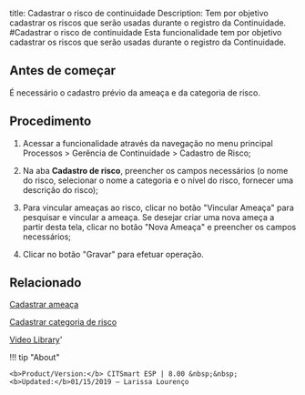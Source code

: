 title: Cadastrar o risco de continuidade
Description: Tem por objetivo cadastrar os riscos que serão usadas durante o registro da Continuidade. 
#Cadastrar o risco de continuidade
Esta funcionalidade tem por objetivo cadastrar os riscos que serão usadas durante o registro da Continuidade.

Antes de começar
--------------------

É necessário o cadastro prévio da ameaça e da categoria de risco.

Procedimento
----------------

1.  Acessar a funcionalidade através da navegação no menu principal Processos \>
    Gerência de Continuidade \> Cadastro de Risco;

2.  Na aba **Cadastro de risco**, preencher os campos necessários (o nome do
    risco, selecionar o nome a categoria e o nível do risco, fornecer uma
    descrição do risco);

3.  Para vincular ameaças ao risco, clicar no botão "Vincular Ameaça" para
    pesquisar e vincular a ameaça. Se desejar criar uma nova ameça a partir
    desta tela, clicar no botão "Nova Ameaça" e preencher os campos necessários;

4.  Clicar no botão "Gravar" para efetuar operação.

Relacionado
----------------

[Cadastrar ameaça](/pt-br/citsmart-esp-8/processes/continuity/use/register-threat.html)

[Cadastrar categoria de risco](/pt-br/citsmart-esp-8/processes/continuity/use/risk-category.html)

<i class='fa fa-youtube-play  fa-2x' style='color:#97ce17;vertical-align: middle;'> </i> [Video Library](https://www.youtube.com/playlist?list=PLB5qK2uzf2RPHLLyCQ9CqOeIt08azAa6k)'

!!! tip "About"

    <b>Product/Version:</b> CITSmart ESP | 8.00 &nbsp;&nbsp;
    <b>Updated:</b>01/15/2019 – Larissa Lourenço
